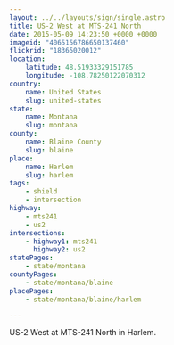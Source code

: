 ```yaml
---
layout: ../../layouts/sign/single.astro
title: US-2 West at MTS-241 North
date: 2015-05-09 14:23:50 +0000 +0000
imageid: "4065156786650137460"
flickrid: "18365020012"
location:
    latitude: 48.51933329151785
    longitude: -108.78250122070312
country:
    name: United States
    slug: united-states
state:
    name: Montana
    slug: montana
county:
    name: Blaine County
    slug: blaine
place:
    name: Harlem
    slug: harlem
tags:
    - shield
    - intersection
highway:
    - mts241
    - us2
intersections:
    - highway1: mts241
      highway2: us2
statePages:
    - state/montana
countyPages:
    - state/montana/blaine
placePages:
    - state/montana/blaine/harlem

---
```

US-2 West at MTS-241 North in Harlem.